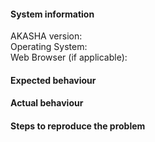 #### System information

AKASHA version: ` `    
Operating System: ` `    
Web Browser (if applicable): ` `   

#### Expected behaviour


#### Actual behaviour


#### Steps to reproduce the problem
